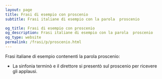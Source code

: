 ```yaml
---
layout: page
title: Frasi di esempio con proscenio 
subtitle: Frasi italiane di esempio con la parola  proscenio

og_title: Frasi di esempio con proscenio 
og_description: Frasi italiane di esempio con la parola  proscenio
og_type: website
permalink: /frasi/p/proscenio.html
---
```


Frasi italiane di esempio contenenti la parola proscenio:


- La sinfonia terminò e il direttore si presentò sul proscenio per ricevere gli applausi.
